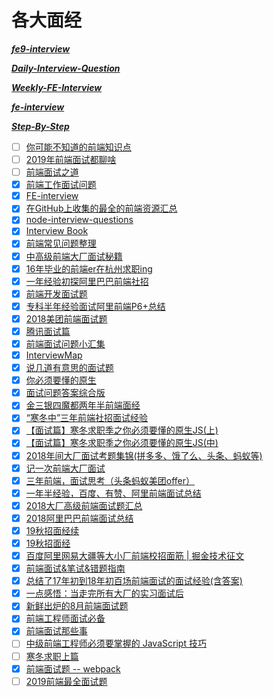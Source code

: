  #  各大面经 #
 
***[fe9-interview](https://github.com/frontend9/fe9-interview)***

***[Daily-Interview-Question](https://github.com/Advanced-Frontend/Daily-Interview-Question)***

***[Weekly-FE-Interview](https://github.com/airuikun/Weekly-FE-Interview)***

***[fe-interview](https://github.com/haizlin/fe-interview)***

***[Step-By-Step](https://github.com/YvetteLau/Step-By-Step)***

- [ ] [你可能不知道的前端知识点](https://github.com/justjavac/the-front-end-knowledge-you-may-not-know)
- [ ] [2019年前端面试都聊啥](https://mp.weixin.qq.com/s/e-IC588SZPJK2QRBm3KuHA)
- [ ] [前端面试之道](https://wangtunan.github.io/blog/interview/#javascript%E5%9F%BA%E7%A1%80%E7%9F%A5%E8%AF%86%E9%9D%A2%E8%AF%95%E9%A2%98)
- [x] [前端工作面试问题](https://h5bp.org/Front-end-Developer-Interview-Questions/translations/chinese/)
- [x] [FE-interview](https://github.com/qiu-deqing/FE-interview)
- [x] [在GitHub上收集的最全的前端资源汇总](https://github.com/helloqingfeng/Awsome-Front-End-learning-resource)
- [x] [node-interview-questions](https://github.com/jimuyouyou/node-interview-questions)
- [x] [Interview Book](https://github.com/Mountain-Buzhou/Interview-Book)
- [x] [前端常见问题整理](https://juejin.im/post/5ac43e7c6fb9a028d1414f84)
- [x] [中高级前端大厂面试秘籍](https://juejin.im/post/5c64d15d6fb9a049d37f9c20)
- [x] [16年毕业的前端er在杭州求职ing](https://juejin.im/post/5a64541bf265da3e2d338862)
- [x] [一年经验初探阿里巴巴前端社招](https://github.com/jawil/blog/issues/22)
- [x] [前端开发面试题](https://github.com/markyun/My-blog/tree/master/Front-end-Developer-Questions)
- [x] [专科半年经验面试阿里前端P6+总结](https://juejin.im/post/5a92c23b5188257a6b06110b)
- [x] [2018美团前端面试题](https://juejin.im/post/5a96c6326fb9a063626408c8)
- [x] [腾讯面试篇](https://juejin.im/post/5c1eec7bf265da61477034ae)
- [x] [前端面试问题小汇集](https://juejin.im/post/5abf8a25f265da23994ea8fa?utm_medium=fe&utm_source=weixinqun)
- [x] [InterviewMap](https://yuchengkai.cn/docs/frontend/#%E5%86%85%E7%BD%AE%E7%B1%BB%E5%9E%8B)
- [x] [说几道有意思的面试题](https://juejin.im/post/5c7a346f518825620677ebe8)
- [x] [你必须要懂的原生](https://juejin.im/post/5cab0c45f265da2513734390)
- [x] [面试问题答案综合版](https://github.com/poetries/FE-Interview-Questions/issues/2)
- [x] [金三银四魔都两年半前端面经](https://juejin.im/post/5cb87f9df265da03555c78ec)
- [x] [“寒冬中”三年前端社招面试经验](https://juejin.im/post/5cb99067f265da038860b239?from=groupmessage&isappinstalled=0)
- [x] [【面试篇】寒冬求职季之你必须要懂的原生JS(上)](https://juejin.im/post/5cab0c45f265da2513734390)
- [x] [【面试篇】寒冬求职季之你必须要懂的原生JS(中)](https://juejin.im/post/5cbd1e33e51d45789161d053)
- [x] [2018年间大厂面试考题集锦(拼多多、饿了么、头条、蚂蚁等)](https://juejin.im/post/5c6297626fb9a04a0e2dada7)
- [x] [记一次前端大厂面试](https://www.zhihu.com/question/41466747/answer/603319365)
- [x] [三年前端，面试思考（头条蚂蚁美团offer）](https://mp.weixin.qq.com/s?__biz=MzI5MjUxNjA4Mw==&mid=2247484348&idx=1&sn=18f6467ddcb4376be022f72e903f7ebc&chksm=ec017a20db76f33677f5677d53d2a52a5b168fdd758abb967c9be5d5f173ff55276e27b55e1d&scene=0&xtrack=1&ascene=56&devicetype=iOS12.0.1&version=16070322&nettype=WIFI&abtest_cookie=BQABAAoACwANABMAFAAFACOXHgBZmR4AhZkeAIqZHgCMmR4AAAA%3D&lang=zh_CN&fontScale=100&pass_ticket=mvN3L77m1anuvk9fxaZLFPLf2Tmj4Av4WWay1z2eWoAgWd0hb4uj7gNE8vxNGxAn&wx_header=1)
- [x] [一年半经验，百度、有赞、阿里前端面试总结](https://juejin.im/post/5befeb5051882511a8527dbe)
- [x] [2018大厂高级前端面试题汇总](https://mp.weixin.qq.com/s/T9vM95jj1GX3kaCOMCUGIw)
- [x] [2018阿里巴巴前端面试总结](https://blog.ihoey.com/posts/Interview/2018-02-28-alibaba-interview.html)
- [x] [19秋招面经续](https://juejin.im/post/5b7432076fb9a009820daa37)
- [x] [19秋招面经](https://juejin.im/post/5b5193e6e51d4519133fa700)
- [x] [百度阿里网易大疆等大小厂前端校招面筋 | 掘金技术征文](https://juejin.im/post/5bb470295188255c5e66f88f)
- [x] [前端面试&笔试&错题指南](https://github.com/forrany/Web-Project)
- [x] [总结了17年初到18年初百场前端面试的面试经验(含答案)](https://segmentfault.com/a/1190000015591521)
- [x] [一点感悟：当走完所有大厂的实习面试后](https://juejin.im/post/5b68f384f265da0fa00a3df0)
- [x] [新鲜出炉的8月前端面试题](https://segmentfault.com/a/1190000015916686)
- [x] [前端工程师面试必备](https://juejin.im/post/5cd0bdfc6fb9a031f10ca08c)
- [x] [前端面试那些事](https://juejin.im/post/5a59db5a518825732d7f8ce5)
- [ ] [中级前端工程师必须要掌握的 JavaScript 技巧](https://github.com/yeyan1996/JavaScript)
- [ ] [寒冬求职上篇](https://juejin.im/post/5cdb7bc26fb9a0321557044d)
- [x] [前端面试题 -- webpack](https://github.com/Roamen/web-document/issues/7#w15)
- [ ] [2019前端最全面试题](https://zhuanlan.zhihu.com/p/63962882?utm_source=wechat_session&utm_medium=social&utm_oi=663734070933196800)
